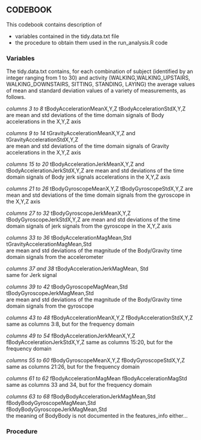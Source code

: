 ## CODEBOOK

This codebook contains description of
* variables contained in the tidy.data.txt file
* the procedure to obtain them used in the run_analysis.R code


### Variables

The tidy.data.txt contains, for each combination of subject (identified by an integer ranging from 1 to 30) and activity (WALKING,WALKING_UPSTAIRS, WALKING_DOWNSTAIRS, SITTING, STANDING, LAYING) the average values of mean and standard deviation values of a variety of measurements, as follows.

_columns 3 to 8_ tBodyAccelerationMeanX,Y,Z	tBodyAccelerationStdX,Y,Z	
are mean and std deviations of the time domain signals of Body accelerations in the X,Y,Z axis

_columns 9 to 14_ tGravityAccelerationMeanX,Y,Z and tGravityAccelerationStdX,Y,Z	
are mean and std deviations of the time domain signals of Gravity accelerations in the X,Y,Z axis

_columns 15 to 20_ tBodyAccelerationJerkMeanX,Y,Z and tBodyAccelerationJerkStdX,Y,Z	
are mean and std deviations of the time domain signals of Body jerk signals accelerations in the X,Y,Z axis

_columns 21 to 26_ tBodyGyroscopeMeanX,Y,Z	 tBodyGyroscopeStdX,Y,Z	
are mean and std deviations of the time domain signals from the gyroscope in the X,Y,Z axis

_columns 27 to 32_ tBodyGyroscopeJerkMeanX,Y,Z  tBodyGyroscopeJerkStdX,Y,Z 
are mean and std deviations of the time domain signals of jerk signals from the gyroscope in the X,Y,Z axis

_columns 33 to 36_ tBodyAccelerationMagMean,Std  tGravityAccelerationMagMean,Std	
are mean and std deviations of the magnitude of the Body/Gravity time domain signals from the accelerometer

_columns 37 and 38_ tBodyAccelerationJerkMagMean, Std	
same for Jerk signal

_columns 39 to 42_ tBodyGyroscopeMagMean,Std tBodyGyroscopeJerkMagMean,Std	
are mean and std deviations of the magnitude of the Body/Gravity time domain signals from the gyroscope

_columns 43 to 48_ fBodyAccelerationMeanX,Y,Z fBodyAccelerationStdX,Y,Z	
same as columns 3:8, but for the frequency domain

_columns 49 to 54_ fBodyAccelerationJerkMeanX,Y,Z fBodyAccelerationJerkStdX,Y,Z	
same as columns 15:20, but for the frequency domain

_columns 55 to 60_ fBodyGyroscopeMeanX,Y,Z	fBodyGyroscopeStdX,Y,Z	
same as columns 21:26, but for the frequency domain

_columns 61 to 62_ fBodyAccelerationMagMean fBodyAccelerationMagStd	
same as columns 33 and 34, but for the frequency domain

_columns 63 to 68_ fBodyBodyAccelerationJerkMagMean,Std	 fBodyBodyGyroscopeMagMean,Std	fBodyBodyGyroscopeJerkMagMean,Std	
the meaning of BodyBody is not documented in the features_info either...


### Procedure

